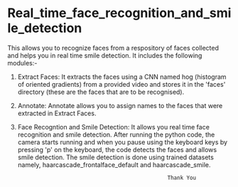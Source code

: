 # Real_time_face_recognition_and_smile_detection


This allows you to recognize faces from a respository of faces collected and helps you in real time smile detection. It includes the
following modules:-


1. Extract Faces: It extracts the faces using a CNN named hog (histogram of oriented gradients) from a provided video and stores it in the 
                  'faces' directory (these are the faces that are to be recognised).
                  
                  
2. Annotate: Annotate allows you to assign names to the faces that were extracted in Extract Faces.


3. Face Recogntion and Smile Detection: It allows you real time face recognition and smile detection. After running the python code, the 
                  camera starts running and when you pause using the keyboard keys by pressing 'p' on the keyboard, the code detects the 
                  faces and allows smile detection. The smile detection is done using trained datasets namely, 
                  haarcascade_frontalface_default and haarcascade_smile.
                  
                  
                                                      Thank You
